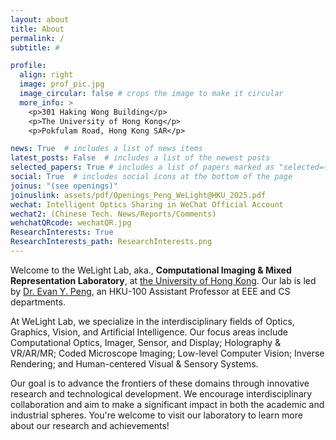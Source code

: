 ```yaml
---
layout: about
title: About
permalink: /
subtitle: #

profile:
  align: right
  image: prof_pic.jpg
  image_circular: false # crops the image to make it circular
  more_info: >
    <p>301 Haking Wong Building</p>
    <p>The University of Hong Kong</p>
    <p>Pokfulam Road, Hong Kong SAR</p>

news: True  # includes a list of news items
latest_posts: False  # includes a list of the newest posts
selected_papers: True # includes a list of papers marked as "selected={true}"
social: True  # includes social icons at the bottom of the page
joinus: "(see openings)"
joinuslink: assets/pdf/Openings_Peng_WeLight@HKU_2025.pdf
wechat: Intelligent Optics Sharing in WeChat Official Account
wechat2: (Chinese Tech. News/Reports/Comments)
wehchatQRcode: wechatQR.jpg
ResearchInterests: True
ResearchInterests_path: ResearchInterests.png
---
```



Welcome to the WeLight Lab, aka., **Computational Imaging & Mixed Representation Laboratory**, at <a href="https://www.hku.hk/" target="_blank">the University of Hong Kong</a>. Our lab is led by <a href="https://www.eee.hku.hk/~evanpeng" target="_blank">Dr. Evan Y. Peng</a>, an HKU-100 Assistant Professor at EEE and CS departments.

At WeLight Lab, we specialize in the interdisciplinary fields of Optics, Graphics, Vision, and Artificial Intelligence. Our focus areas include Computational Optics, Imager, Sensor, and Display; Holography & VR/AR/MR; Coded Microscope Imaging; Low-level Computer Vision; Inverse Rendering; and Human-centered Visual & Sensory Systems.

Our goal is to advance the frontiers of these domains through innovative research and technological development. We encourage interdisciplinary collaboration and aim to make a significant impact in both the academic and industrial spheres. You're welcome to visit our laboratory to learn more about our research and achievements!

<!-- Write your biography here. Tell the world about yourself. Link to your favorite [subreddit](http://reddit.com). You can put a picture in, too. The code is already in, just name your picture `prof_pic.jpg` and put it in the `img/` folder.

Put your address / P.O. box / other info right below your picture. You can also disable any of these elements by editing `profile` property of the YAML header of your `_pages/about.md`. Edit `_bibliography/papers.bib` and Jekyll will render your [publications page](/al-folio/publications/) automatically.

Link to your social media connections, too. This theme is set up to use [Font Awesome icons](http://fortawesome.github.io/Font-Awesome/) and [Academicons](https://jpswalsh.github.io/academicons/), like the ones below. Add your Facebook, Twitter, LinkedIn, Google Scholar, or just disable all of them. -->